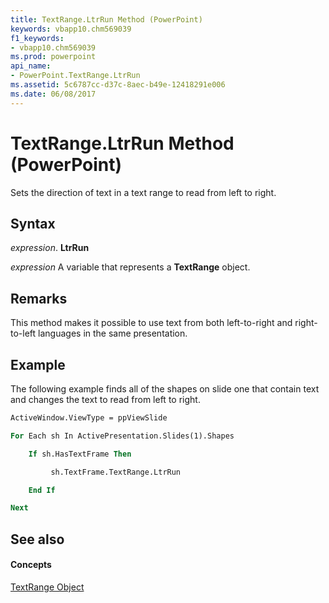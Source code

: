 ```yaml
---
title: TextRange.LtrRun Method (PowerPoint)
keywords: vbapp10.chm569039
f1_keywords:
- vbapp10.chm569039
ms.prod: powerpoint
api_name:
- PowerPoint.TextRange.LtrRun
ms.assetid: 5c6787cc-d37c-8aec-b49e-12418291e006
ms.date: 06/08/2017
---
```



# TextRange.LtrRun Method (PowerPoint)

Sets the direction of text in a text range to read from left to right.


## Syntax

 _expression_. **LtrRun**

 _expression_ A variable that represents a **TextRange** object.


## Remarks

This method makes it possible to use text from both left-to-right and right-to-left languages in the same presentation.


## Example

The following example finds all of the shapes on slide one that contain text and changes the text to read from left to right.


```vb
ActiveWindow.ViewType = ppViewSlide

For Each sh In ActivePresentation.Slides(1).Shapes

    If sh.HasTextFrame Then

         sh.TextFrame.TextRange.LtrRun

    End If

Next
```


## See also


#### Concepts


[TextRange Object](PowerPoint.TextRange.md)

